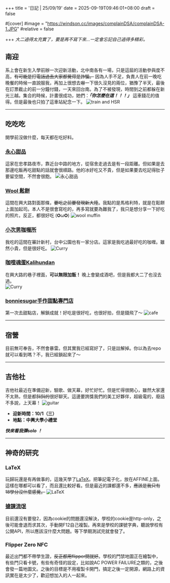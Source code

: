 +++
title = '日記 | 25/09/19'
date = 2025-09-19T09:46:01+08:00
draft = false

#[cover]
#image = "https://windson.cc/images/complainDSA/complainDSA-1.JPG"
#relative = false

+++
*大二過得太充實了，要是再不寫下來...一定會忘記自己過得多精彩。*
<!--more-->
## 南迎
系上會在新生入學前辦一次迎新活動，北中南各有一場，只是這屆的活動參與度不高，~~有可能是打電話過去大家都覺得是詐騙。~~ 因為人手不足，負責人在前一晚吃晚餐的時候一直說服我，再加上很想去嚇一下很久沒見的兩位，猶豫了半天，最後在訂票截止的前一分鐘付錢，一天來回台南。為了不被發現，時間到之前都躲在新光三越。集合的時候，計畫很成功，她們：***「你怎麼在這！！！」*** 這車錢花的值得。但是最後也只拍了這車站紀念一下。
![train and HSR](/images/diary|25-09-19/diary-1.webp)

***
## 吃吃吃  
開學前沒做什麼，每天都在吃好料。

### [**永心甜品**](https://www.google.com/maps/place/%E6%B0%B8%E5%BF%83%E7%94%9C%E5%93%81/@24.1302728,120.6839958,17z/data=!3m1!4b1!4m6!3m5!1s0x34693de82039eabb:0xd208938ef7905255!8m2!3d24.1302728!4d120.6839958!16s%2Fg%2F11x92d83nr?entry=ttu&g_ep=EgoyMDI1MDkxNi4wIKXMDSoASAFQAw%3D%3D)  
這家在忠孝路夜市，靠近台中路的地方，從宿舍走過去是有一段距離。但如果是去那邊吃飯再吃甜點的話就會很順路。他的冰好吃又不貴，但是如果要去吃記得肚子要留空間，不然會很飽。
![永心甜品](/images/diary|25-09-19/fxn-2025-08-31-221733.781.webp)  

### [**Wool 鬆餅**](https://www.google.com/maps/place/wool%E9%AC%86%E9%A4%85/@24.1245556,120.6731083,18z/data=!4m10!1m2!2m1!1z6ayG6aSF!3m6!1s0x34693d0b701e9131:0xe1ce1b0d3fe1ea7c!8m2!3d24.1245556!4d120.6742026!15sCgbprIbppIVaCSIH6ayGIOmkhZIBCnJlc3RhdXJhbnSaAURDaTlEUVVsUlFVTnZaRU5vZEhsalJqbHZUMjFrYmxOc1RraFdWazU1WVRKU2FsVnNaRTVOVmpnd1dsVk9kbUZHUlJBQqoBRwoJL20vMDFkd3N6EAEqCyIH6ayGIOmkhShFMh4QASIaKvMbKb9B0V30roAokRhIJjGdXiOj2243clsyCxACIgfprIYg6aSF4AEA-gEECAAQJA!16s%2Fg%2F11m5_hc7p8?entry=ttu&g_ep=EgoyMDI1MDkxNi4wIKXMDSoASAFQAw%3D%3D)  
這間在興大路對面那條，~~要吃之前要發現新大陸~~。我點的是馬格利特，就是在鬆餅上面加起司。本人不是很會寫吃的，再多寫就要為難我了，我只是想分享一下好吃的照片。反正，都很好吃 (✪ω✪)
![wool muffin](/images/diary|25-09-19/fxn-2025-09-01-115911.391.webp)  

### [**小次男咖喱所**](https://www.google.com/maps/place/%E5%B0%8F%E6%AC%A1%E7%94%B7%E5%92%96%E5%93%A9%E6%89%80-%E5%AF%A9%E8%A8%88%E5%BA%97/@24.1452211,120.6616097,17z/data=!3m1!4b1!4m6!3m5!1s0x34693d3b8835da69:0x85ebbe6774d00219!8m2!3d24.1452211!4d120.6616097!16s%2Fg%2F11sg7_xrdr?entry=ttu&g_ep=EgoyMDI1MDkxNi4wIKXMDSoASAFQAw%3D%3D)  
我吃的這間在審計新村，台中公園也有一家分店。這家是我吃過最好吃的咖喱。雖然小貴，但是很好吃。
![Curry](/images/diary|25-09-19/fxn-2025-09-02-182233.405.webp)  

### [**咖哩魂蛋Kalihundan**](https://www.google.com/maps/place/%E5%92%96%E5%93%A9%E9%AD%82%E8%9B%8BKalihundan-%E8%88%88%E5%A4%A7%E5%BA%97/@24.1247562,120.6735437,17z/data=!3m1!4b1!4m6!3m5!1s0x34693da0a1bdb9bf:0xd03b59e0e41398a8!8m2!3d24.1247562!4d120.6735437!16s%2Fg%2F11h22jdmw5?entry=ttu&g_ep=EgoyMDI1MDkxNi4wIKXMDSoASAFQAw%3D%3D)  
在興大路的巷子裡面，**可以無限加飯！** 晚上會變成酒吧，但是我都大二了也沒去過。  
![Curry](/images/diary|25-09-19/fxn-2025-09-08-193855.000.webp)  

### [**bonniesugar手作甜點專門店**](https://www.google.com/maps/place/bonniesugar%E6%89%8B%E4%BD%9C%E7%94%9C%E9%BB%9E%E5%B0%88%E9%96%80%E5%BA%97-%E6%9B%99%E5%85%89%E5%BA%97/@24.1346522,120.6635985,17z/data=!3m1!4b1!4m6!3m5!1s0x34693d920a3aab6d:0x8b34090082f8c746!8m2!3d24.1346522!4d120.6635985!16s%2Fg%2F11tf0yk2lz?entry=ttu&g_ep=EgoyMDI1MDkxNi4wIKXMDSoASAFQAw%3D%3D)  
第一次去甜點店，解鎖成就！好吃是很好吃，也很好拍，但是錢飛了～
![cafe](/images/diary|25-09-19/cafe.webp)  
***

## 宿營
目前無可奉告，不然會暴雷。但其實我已經寫好了，只是註解掉。你以為去repo就可以看到嗎？不，我已經鎖起來了～

***
## 吉他社
吉他社最近在準備迎新，驗歌、做天幕，好忙好忙。但是忙得很開心，雖然大家還不太熟，但是都~~斜斜的~~很好聊天。這邊要誇獎我們的美工好夥伴，超級電的，廢話不多說，上天幕！
![guitar](/images/diary|25-09-19/guitar.webp)
- **迎新時間：10/1（三）**
- **地點：中興大學小禮堂**  

***快來看我彈solo ！*** 

***  
## 神奇的研究  
### LaTeX  
玩歸玩還是有再做事的，這幾天學了[LaTeX](https://class.kh.edu.tw/19061/bulletin/msg_view/592)。把筆記電子化，放在AFFINE上面。這樣在哪都可以看了，而且還比較好看。但是最近的課都還不多，~~應該是我只有18學分沒什麼感覺。~~
![LaTeX](/images/diary|25-09-19/LaTeX.webp)  

### [搶課流氓](/post/coursegangster-1/)  
目前還沒有要發2，因為cookie的問題還沒解決，學校的cookie是http-only，之後可能會退而求其次，手動開F12自己複製。再來是學校的課號字典，聽說學校有公開API，所以應該沒什麼大問題。等下學期測試完就會發了。  

### Flipper Zero NFC
最近出門都不帶學生證，~~反正都用flipper開就好~~。學校的門禁地圖正在繪製中，有些門只看卡號，有些有奇怪的設定，比如說AC POWER FAILURE之類的，之後會發一篇地圖文。之後的目標是不用複製卡開門，搞定之後一定開源，網路上的資訊實在是太少了，歡迎想加入的人一起來。